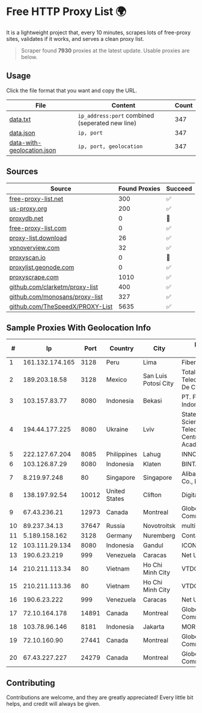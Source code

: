 
# Free HTTP Proxy List 🌍

It is a lightweight project that, every 10 minutes, scrapes lots of free-proxy sites, validates if it works, and serves a clean proxy list.


> Scraper found **7930** proxies at the latest update. Usable proxies are below.

## Usage

Click the file format that you want and copy the URL.


|File|Content|Count|
|----|-------|-----|
|[data.txt](https://raw.githubusercontent.com/themiralay/Proxy-List-World/master/data.txt)|`ip_address:port` combined (seperated new line)|347|
|[data.json](https://raw.githubusercontent.com/themiralay/Proxy-List-World/master/data.json)|`ip, port`|347|
|[data-with-geolocation.json](https://raw.githubusercontent.com/themiralay/Proxy-List-World/master/data-with-geolocation.json)|`ip, port, geolocation`|347|

## Sources

|Source|Found Proxies|Succeed|
|------|-------------|-------|
|[free-proxy-list.net](https://free-proxy-list.net)|300|✅|
|[us-proxy.org](https://www.us-proxy.org)|200|✅|
|[proxydb.net](http://proxydb.net)|0|🚫|
|[free-proxy-list.com](https://free-proxy-list.com/?page=&port=&type%5B%5D=http&type%5B%5D=https&up_time=0&search=Search)|0|✅|
|[proxy-list.download](https://www.proxy-list.download/HTTP)|26|✅|
|[vpnoverview.com](https://vpnoverview.com/privacy/anonymous-browsing/free-proxy-servers)|32|✅|
|[proxyscan.io](https://www.proxyscan.io)|0|🚫|
|[proxylist.geonode.com](https://proxylist.geonode.com/api/proxy-list?limit=300&page=1&sort_by=lastChecked&sort_type=desc&protocols=http,https)|0|✅|
|[proxyscrape.com](https://api.proxyscrape.com/v2/?request=displayproxies&protocol=http&timeout=10000&country=all&ssl=all&anonymity=all)|1010|✅|
|[github.com/clarketm/proxy-list](https://raw.githubusercontent.com/clarketm/proxy-list/master/proxy-list-raw.txt)|400|✅|
|[github.com/monosans/proxy-list](https://raw.githubusercontent.com/monosans/proxy-list/main/proxies/http.txt)|327|✅|
|[github.com/TheSpeedX/PROXY-List](https://raw.githubusercontent.com/TheSpeedX/PROXY-List/master/http.txt)|5635|✅|


## Sample Proxies With Geolocation Info

|#|Ip|Port|Country|City|Internet Service Provider|
|-|--|----|-------|----|-------------------------|
|1|161.132.174.165|3128|Peru|Lima|Fibertel Peru S.A.|
|2|189.203.18.58|3128|Mexico|San Luis Potosí City|Total Play Telecomunicaciones SA De CV|
|3|103.157.83.77|8080|Indonesia|Bekasi|PT. Fiber Networks Indonesia|
|4|194.44.177.225|8080|Ukraine|Lviv|State Enterprise Scientific and Telecommunication Centre "Ukrainian Academic an|
|5|222.127.67.204|8085|Philippines|Lahug|INNOVE|
|6|103.126.87.29|8080|Indonesia|Klaten|BINTANGPERKASAORION|
|7|8.219.97.248|80|Singapore|Singapore|Alibaba (US) Technology Co., Ltd.|
|8|138.197.92.54|10012|United States|Clifton|DigitalOcean, LLC|
|9|67.43.236.21|12973|Canada|Montreal|GloboTech Communications|
|10|89.237.34.13|37647|Russia|Novotroitsk|multi-origin SUTTK|
|11|5.189.158.162|3128|Germany|Nuremberg|Contabo GmbH|
|12|103.111.29.134|8080|Indonesia|Gandul|ICONPLN|
|13|190.6.23.219|999|Venezuela|Caracas|Net Uno|
|14|210.211.113.34|80|Vietnam|Ho Chi Minh City|VTDC|
|15|210.211.113.36|80|Vietnam|Ho Chi Minh City|VTDC|
|16|190.6.23.222|999|Venezuela|Caracas|Net Uno|
|17|72.10.164.178|14891|Canada|Montreal|GloboTech Communications|
|18|103.78.96.146|8181|Indonesia|Jakarta|MORATELINDO|
|19|72.10.160.90|27441|Canada|Montreal|GloboTech Communications|
|20|67.43.227.227|24279|Canada|Montreal|GloboTech Communications|



## Contributing

Contributions are welcome, and they are greatly appreciated! Every
little bit helps, and credit will always be given.


